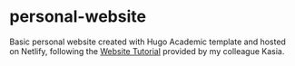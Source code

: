 # personal-website
Basic personal website created with Hugo Academic template and hosted on Netlify, following the [Website Tutorial](https://htmlpreview.github.io/?https://raw.githubusercontent.com/kzkedzierska/website_workshop/master/README.html) provided by my colleague Kasia.
